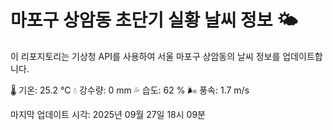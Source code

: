 
# 마포구 상암동 초단기 실황 날씨 정보 🌤️

이 리포지토리는 기상청 API를 사용하여 서울 마포구 상암동의 날씨 정보를 업데이트합니다. 

🌡️ 기온: 25.2 ℃
💧 강수량: 0 mm
💦 습도: 62 %
🌬️ 풍속: 1.7 m/s

마지막 업데이트 시각: 2025년 09월 27일 18시 09분    
